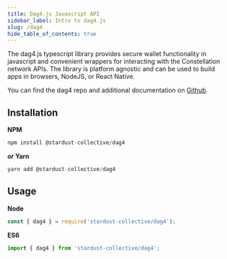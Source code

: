 ```yaml
---
title: Dag4.js Javascript API
sidebar_label: Intro to dag4.js 
slug: /dag4
hide_table_of_contents: true
---
```


The dag4.js typescript library provides secure wallet functionality in javascript and convenient wrappers for interacting with the Constellation network APIs. The library is platform agnostic and can be used to build apps in browsers, NodeJS, or React Native.  

You can find the dag4 repo and additional documentation on [Github](https://github.com/StardustCollective/dag4.js).

## Installation

**NPM**
```js
npm install @stardust-collective/dag4
```
***or* Yarn**
```js
yarn add @stardust-collective/dag4
```

## Usage
**Node**
```js
const { dag4 } = require('stardust-collective/dag4');
```

**ES6**
```js
import { dag4 } from 'stardust-collective/dag4';
```
